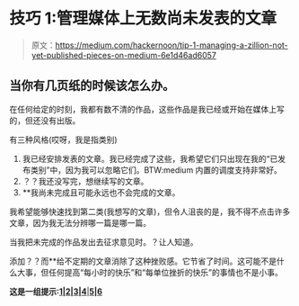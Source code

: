 # 技巧 1:管理媒体上无数尚未发表的文章

> 原文：<https://medium.com/hackernoon/tip-1-managing-a-zillion-not-yet-published-pieces-on-medium-6e1d46ad6057>

## 当你有几页纸的时候该怎么办。

在任何给定的时刻，我都有数不清的作品，这些作品是我已经或开始在媒体上写的，但还没有出版。

有三种风格(哎呀，我是指类别)

1.  我已经安排发表的文章。我已经完成了这些，我希望它们只出现在我的“已发布类别”中，因为我可以忽略它们。BTW:medium 内置的调度支持非常好。
2.  ？？我还没写完，想继续写的文章。
3.  **我尚未完成且可能永远也不会完成的文章。

我希望能够快速找到第二类(我想写的文章)，但令人沮丧的是，我不得不点击许多文章，因为我无法分辨哪一篇是哪一篇。

当我把未完成的作品发出去征求意见时。？让人知道。

添加？？而**给不定期的文章消除了这种挫败感。它节省了时间。这可能不是什么大事，但任何提高“每小时的快乐”和“每单位挫折的快乐”的事情也不是小事。

**这是一组提示:**[**1**](/@russelllbrand/tip-1-managing-a-zillion-not-yet-published-pieces-on-medium-6e1d46ad6057)**|**[**2**](/@russelllbrand/tip-2-keeping-track-of-your-medium-published-pieces-fda107b031ee)**|**[**3**](https://hackernoon.com/tip-3-urls-vs-linked-text-2cb948161886)**|**[**4**](/@russelllbrand/tip-4-how-not-to-forget-the-next-installment-b3e3c6fa68a8)|[**5**](/@russelllbrand/tip-5-links-off-to-the-future-eafa2836a7a3)**|**[**6**](/abolustely-nothing-to-see-here/tips-n-collaborative-editing-on-medium-b0840440471c)